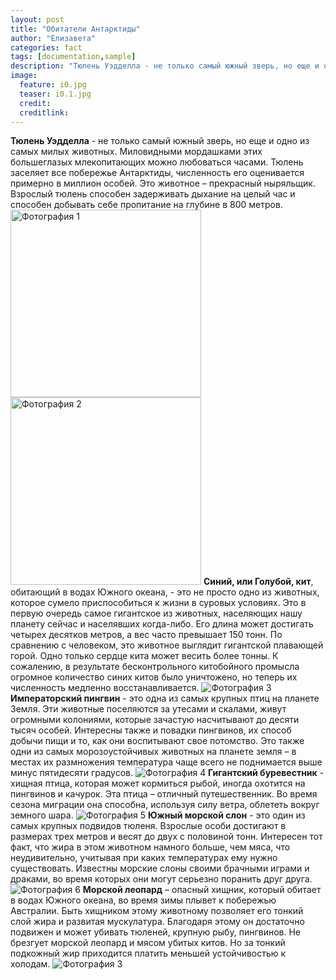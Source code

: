 ```yaml
---
layout: post
title: "Обитатели Антарктиды"
author: "Елизавета"
categories: fact
tags: [documentation,sample]
description: "Тюлень Уэдделла - не только самый южный зверь, но еще и одно из самых милых животных. Миловидными мордашками этих большеглазых млекопитающих можно любоваться часами. Тюлень заселяет все побережье Антарктиды, численность его оценивается"
image:
  feature: i0.jpg
  teaser: i0.1.jpg
  credit:
  creditlink:
---
```

<p>
     <b>Тюлень Уэдделла</b> - не только самый южный зверь, но еще и одно из самых милых животных. Миловидными мордашками этих большеглазых млекопитающих можно любоваться часами. Тюлень заселяет все побережье Антарктиды, численность его оценивается примерно в миллион особей. Это животное – прекрасный ныряльщик. Взрослый тюлень способен задерживать дыхание на целый час и способен добывать себе пропитание на глубине в 800 метров.
    <img src="https://github.com/Romanova-ej/Romanova-ej.github.io/blob/master/assets/img/i1.jpg?raw=true" alt="Фотография 1" width="305" height="300">
    <img src="https://github.com/Romanova-ej/Romanova-ej.github.io/blob/master/assets/img/i2.jpg?raw=true" alt="Фотография 2" width="305" height="300">	
	<b>Синий, или Голубой, кит</b>, обитающий в водах Южного океана, - это не просто одно из животных, которое сумело приспособиться к жизни в суровых условиях. Это в первую очередь самое гигантское из животных, населяющих нашу планету сейчас и населявших когда-либо. Его длина может достигать четырех десятков метров, а вес часто превышает 150 тонн. По сравнению с человеком, это животное выглядит гигантской плавающей горой. Одно только сердце кита может весить более тонны. К сожалению, в результате бесконтрольного китобойного промысла огромное количество синих китов было уничтожено, но теперь их численность медленно восстанавливается.
	<img src="https://github.com/Romanova-ej/Romanova-ej.github.io/blob/master/assets/img/i3.jpg?raw=true" alt="Фотография 3">	
	<b>Императорский пингвин</b> - это одна из самых крупных птиц на планете Земля. Эти животные поселяются за утесами и скалами, живут огромными колониями, которые зачастую насчитывают до десяти тысяч особей. Интересны также и повадки пингвинов, их способ добычи пищи и то, как они воспитывают свое потомство. Это также одни из самых морозоустойчивых животных на планете земля – в местах их размножения температура чаще всего не поднимается выше минус пятидесяти градусов.
	<img src="https://github.com/Romanova-ej/Romanova-ej.github.io/blob/master/assets/img/i4.jpg?raw=true" alt="Фотография 4">
	<b>Гигантский буревестник</b> - хищная птица, которая может кормиться рыбой, иногда охотится на пингвинов и качурок. Эта птица – отличный путешественник. Во время сезона миграции она способна, используя силу ветра, облететь вокруг земного шара.
	<img src="https://github.com/Romanova-ej/Romanova-ej.github.io/blob/master/assets/img/i6.jpg?raw=true" alt="Фотография 5">
	<b>Южный морской слон</b> - это один из самых крупных подвидов тюленя. Взрослые особи достигают в размерах трех метров и весят до двух с половиной тонн. Интересен тот факт, что жира в этом животном намного больше, чем мяса, что неудивительно, учитывая при каких температурах ему нужно существовать. Известны морские слоны своими брачными играми и драками, во время которых они могут серьезно поранить друг друга.
	<img src="https://github.com/Romanova-ej/Romanova-ej.github.io/blob/master/assets/img/i9.jpg?raw=true" alt="Фотография 6">
	<b>Морской леопард</b> – опасный хищник, который обитает в водах Южного океана, во время зимы плывет к побережью Австралии. Быть хищником этому животному позволяет его тонкий слой жира и развитая мускулатура. Благодаря этому он достаточно подвижен и может убивать тюленей, крупную рыбу, пингвинов. Не брезгует морской леопард и мясом убитых китов. Но за тонкий подкожный  жир приходится платить меньшей устойчивостью к холодам.
	<img src="https://github.com/Romanova-ej/Romanova-ej.github.io/blob/master/assets/img/i10.jpg?raw=true" alt="Фотография 3">
	</p>